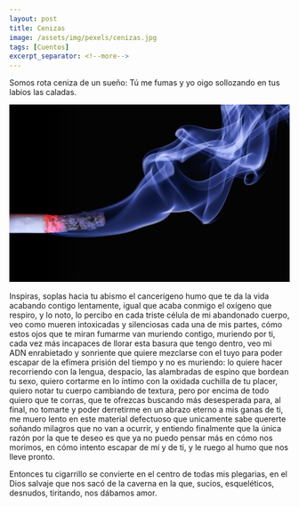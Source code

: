 ```yaml
---
layout: post
title: Cenizas
image: /assets/img/pexels/cenizas.jpg
tags: [Cuentos]
excerpt_separator: <!--more-->
---
```


Somos rota ceniza de un sueño: Tú me fumas y yo oigo sollozando en tus labios las caladas.

<!--more-->

[![cenizas](/assets/img/pexels/cenizas.jpg)](/assets/img/pexels/cenizas.jpg)

Inspiras, soplas hacia tu abismo el cancerígeno humo que te da la vida acabando contigo lentamente, igual que acaba conmigo el oxígeno que respiro, y lo noto, lo percibo en cada triste célula de mi abandonado cuerpo, veo como mueren intoxicadas y silenciosas cada una de mis partes, cómo estos ojos que te miran fumarme van muriendo contigo, muriendo por ti, cada vez más incapaces de llorar esta basura que tengo dentro, veo mi ADN enrabietado y sonriente que quiere mezclarse con el tuyo para poder escapar de la efímera prisión del tiempo y no es muriendo: lo quiere hacer recorriendo con la lengua, despacio, las alambradas de espino que bordean tu sexo, quiero cortarme en lo íntimo con la oxidada cuchilla de tu placer, quiero notar tu cuerpo cambiando de textura, pero por encima de todo quiero que te corras, que te ofrezcas buscando más desesperada para, al final, no tomarte y poder derretirme en un abrazo eterno a mis ganas de ti, me muero lento en este material defectuoso que unicamente sabe quererte soñando milagros que no van a ocurrir, y entiendo finalmente que la única razón por la que te deseo es que ya no puedo pensar más en cómo nos morimos, en cómo intento escapar de mí y de ti, y le ruego al humo que nos lleve pronto.

Entonces tu cigarrillo se convierte en el centro de todas mis plegarias, en el Dios salvaje que nos sacó de la caverna en la que, sucios, esqueléticos, desnudos, tiritando, nos dábamos amor.
